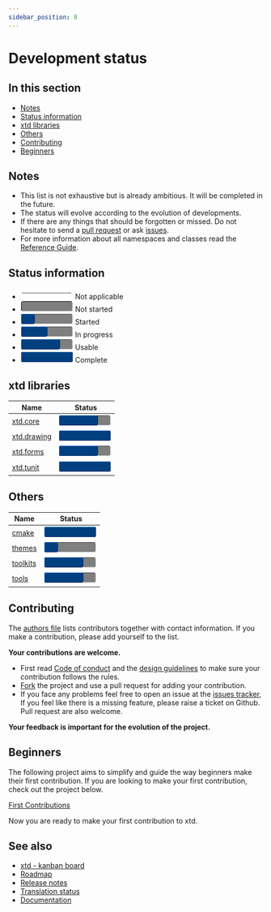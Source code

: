 ```yaml
---
sidebar_position: 8
---
```


# Development status

## In this section

* [Notes](#notes)
* [Status information](#status-information)
* [xtd libraries](#xtd-libraries)
* [Others](#others)
* [Contributing](#contributing)
* [Beginners](#beginners)

## Notes

* This list is not exhaustive but is already ambitious. It will be completed in the future.
* The status will evolve according to the evolution of developments.
* If there are any things that should be forgotten or missed. Do not hesitate to send a [pull request](https://github.com/gammasoft71/xtd/compare) or ask [issues](https://github.com/gammasoft71/xtd/issues/new/choose).
* For more information about all namespaces and classes read the [Reference Guide](https://gammasoft71.github.io/xtd/reference_guides/latest/index.html).

## Status information

* ![progress](/pictures/progress_ina.png) Not applicable
* ![progress](/pictures/progress0.png) Not started
* ![progress](/pictures/progress25.png) Started
* ![progress](/pictures/progress50.png) In progress
* ![progress](/pictures/progress75.png) Usable
* ![progress](/pictures/progress100.png) Complete

## xtd libraries

| Name                                                                                   | Status                                 |
| -------------------------------------------------------------------------------------- | -------------------------------------- |
| [xtd.core](/docs/documentation/development_status/development_status_xtd_core)       | ![progress](/pictures/progress75.png)  |
| [xtd.drawing](/docs/documentation/development_status/development_status_xtd_drawing) | ![progress](/pictures/progress100.png) |
| [xtd.forms](/docs/documentation/development_status/development_status_xtd_forms)     | ![progress](/pictures/progress75.png)  |
| [xtd.tunit](/docs/documentation/development_status/development_status_xtd_tunit)     | ![progress](/pictures/progress100.png) |

## Others

| Name                                                                             | Status                                 |
| -------------------------------------------------------------------------------- | -------------------------------------- |
| [cmake](/docs/documentation/development_status/development_status_cmake)       | ![progress](/pictures/progress100.png) |
| [themes](/docs/documentation/development_status/development_status_themes)     | ![progress](/pictures/progress25.png)  |
| [toolkits](/docs/documentation/development_status/development_status_toolkits) | ![progress](/pictures/progress75.png)  |
| [tools](/docs/documentation/development_status/development_status_tools)       | ![progress](/pictures/progress75.png)  |

## Contributing

The [authors file](https://github.com/gammasoft71/xtd/blob/master/AUTHORS.md) lists contributors together with contact information. If you make a contribution, please add yourself to the list.

**Your contributions are welcome.**

* First read [Code of conduct](https://github.com/gammasoft71/xtd/blob/master/CODE_OF_CONDUCT.md) and the [design guidelines](/docs/documentation/Design%20Guidelines) to make sure your contribution follows the rules.
* [Fork](https://github.com/gammasoft71/xtd/fork) the project and use a pull request for adding your contribution.
* If you face any problems feel free to open an issue at the [issues tracker](https://github.com/gammasoft71/xtd/issues), If you feel like there is a missing feature, please raise a ticket on Github. Pull request are also welcome.

**Your feedback is important for the evolution of the project.**

## Beginners

The following project aims to simplify and guide the way beginners make their first contribution. If you are looking to make your first contribution, check out the project below.

[First Contributions](https://github.com/firstcontributions/first-contributions)

Now you are ready to make your first contribution to xtd.

## See also

* [xtd - kanban board](https://github.com/users/gammasoft71/projects/3)
* [Roadmap](https://github.com/gammasoft71/xtd/blob/master/docs/roadmap.md)
* [Release notes](/docs/documentation/release_notes)
* [Translation status](/docs/documentation/translation_status)
* [Documentation](/docs/documentation)
